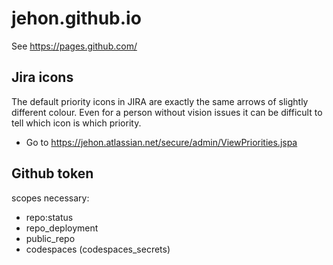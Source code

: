 # jehon.github.io

See https://pages.github.com/

## Jira icons
The default priority icons in JIRA are exactly the same arrows of slightly different colour. Even for a person without vision issues it can be difficult to tell which icon is which priority.

* Go to https://jehon.atlassian.net/secure/admin/ViewPriorities.jspa

## Github token

scopes necessary:
- repo:status
- repo_deployment
- public_repo
- codespaces (codespaces_secrets)
